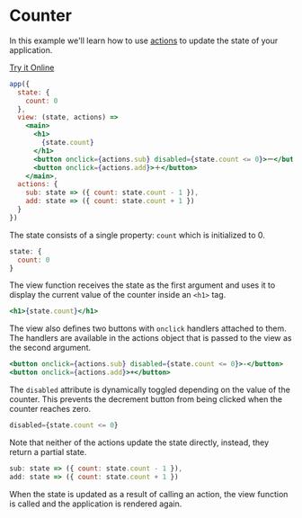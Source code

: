 # Counter

In this example we'll learn how to use [actions](/docs/actions.md) to update the state of your application.

[Try it Online](https://codepen.io/hyperapp/pen/zNxZLP?editors=0010)

```jsx
app({
  state: {
    count: 0
  },
  view: (state, actions) =>
    <main>
      <h1>
        {state.count}
      </h1>
      <button onclick={actions.sub} disabled={state.count <= 0}>ー</button>
      <button onclick={actions.add}>＋</button>
    </main>,
  actions: {
    sub: state => ({ count: state.count - 1 }),
    add: state => ({ count: state.count + 1 })
  }
})
```

The state consists of a single property: `count` which is initialized to 0.

```jsx
state: {
  count: 0
}
```

The view function receives the state as the first argument and uses it to display the current value of the counter inside an `<h1>` tag.

```jsx
<h1>{state.count}</h1>
```

The view also defines two buttons with `onclick` handlers attached to them. The handlers are available in the actions object that is passed to the view as the second argument.

```jsx
<button onclick={actions.sub} disabled={state.count <= 0}>-</button>
<button onclick={actions.add}>+</button>
```

The `disabled` attribute is dynamically toggled depending on the value of the counter. This prevents the decrement button from being clicked when the counter reaches zero.

```jsx
disabled={state.count <= 0}
```

Note that neither of the actions update the state directly, instead, they return a partial state.

```jsx
sub: state => ({ count: state.count - 1 }),
add: state => ({ count: state.count + 1 })
```

When the state is updated as a result of calling an action, the view function is called and the application is rendered again.
